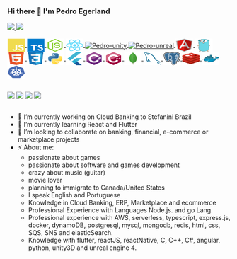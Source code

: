 ### Hi there 👋 I'm Pedro Egerland
 <div>
  <a href="https://github.com/pedroegerland">
  <img height="180em" src="https://github-readme-stats.vercel.app/api?username=pedroegerland&show_icons=true&theme=dracula&include_all_commits=true&count_private=true"/>
  <img height="180em" src="https://github-readme-stats.vercel.app/api/top-langs/?username=pedroegerland&layout=compact&langs_count=7&theme=dracula"/>
</div>
<div style="display: inline_block"><br>
  <img align="center" alt="Pedro-Js" height="30" width="40" src="https://raw.githubusercontent.com/devicons/devicon/master/icons/javascript/javascript-plain.svg">
  <img align="center" alt="Pedro-Ts" height="30" width="40" src="https://raw.githubusercontent.com/devicons/devicon/master/icons/typescript/typescript-plain.svg">
 <img align="center" alt="Pedro-nodejs" height="30" width="40" src="https://raw.githubusercontent.com/devicons/devicon/master/icons/nodejs/nodejs-plain.svg">
  <img align="center" alt="Pedro-React" height="30" width="40" src="https://raw.githubusercontent.com/devicons/devicon/master/icons/react/react-original.svg">
 <img align="center" alt="Pedro-unity" height="30" width="40" src="https://cdn.icon-icons.com/icons2/2389/PNG/512/unity_logo_icon_144772.png">
 <img align="center" alt="Pedro-unreal" height="30" width="40" src="https://upload.wikimedia.org/wikipedia/commons/2/20/UE_Logo_Black_Centered.svg">
 <img align="center" alt="Pedro-Angular" height="30" width="40" src="https://raw.githubusercontent.com/devicons/devicon/master/icons/angularjs/angularjs-original.svg">
  <img align="center" alt="Pedro-Go" height="30" width="40" src="https://raw.githubusercontent.com/devicons/devicon/master/icons/go/go-original.svg">
  <img align="center" alt="Pedro-HTML" height="30" width="40" src="https://raw.githubusercontent.com/devicons/devicon/master/icons/html5/html5-original.svg">
  <img align="center" alt="Pedro-CSS" height="30" width="40" src="https://raw.githubusercontent.com/devicons/devicon/master/icons/css3/css3-original.svg">
  <img align="center" alt="Pedro-Python" height="30" width="40" src="https://raw.githubusercontent.com/devicons/devicon/master/icons/python/python-original.svg">
  <img align="center" alt="Pedro-Csharp" height="30" width="40" src="https://raw.githubusercontent.com/devicons/devicon/master/icons/flutter/flutter-original.svg">
  <img align="center" alt="Pedro-Flutter" height="30" width="40" src="https://raw.githubusercontent.com/devicons/devicon/master/icons/csharp/csharp-original.svg">
  <img align="center" alt="Pedro-cplusplus" height="30" width="40" src="https://raw.githubusercontent.com/devicons/devicon/master/icons/cplusplus/cplusplus-original.svg">
  <img align="center" alt="Pedro-mongodb" height="30" width="40" src="https://raw.githubusercontent.com/devicons/devicon/master/icons/mongodb/mongodb-original.svg">
 <img align="center" alt="Pedro-mysql" height="30" width="40" src="https://raw.githubusercontent.com/devicons/devicon/master/icons/mysql/mysql-original.svg">
 <img align="center" alt="Pedro-postgresql" height="30" width="40" src="https://raw.githubusercontent.com/devicons/devicon/master/icons/postgresql/postgresql-original.svg">
 <img align="center" alt="Pedro-redis" height="30" width="40" src="https://raw.githubusercontent.com/devicons/devicon/master/icons/redis/redis-original.svg">
 <img align="center" alt="Pedro-docker" height="30" width="40" src="https://raw.githubusercontent.com/devicons/devicon/master/icons/docker/docker-original.svg">
 <img align="center" alt="Pedro-kubernetes" height="30" width="40" src="https://raw.githubusercontent.com/devicons/devicon/master/icons/kubernetes/kubernetes-plain.svg">
</div>
  
  ##
 
<div> 
  <a href="hhttps://www.instagram.com/pedroegerland/" target="_blank"><img src="https://img.shields.io/badge/-Instagram-%23E4405F?style=for-the-badge&logo=instagram&logoColor=white" target="_blank"></a>
  <a href = "mailto:pedro.egerland94@gmail.com"><img src="https://img.shields.io/badge/-Gmail-%23333?style=for-the-badge&logo=gmail&logoColor=white" target="_blank"></a>
  <a href="https://www.linkedin.com/in/pedro-egerland-0780877a/" target="_blank"><img src="https://img.shields.io/badge/-LinkedIn-%230077B5?style=for-the-badge&logo=linkedin&logoColor=white" target="_blank"></a>
  <a href="https://api.whatsapp.com/send?phone=+5511962496119" target="_blank"><img src="https://img.shields.io/badge/-WhatsApp-%23077B5?style=for-the-badge&logo=whatsapp&logoColor=white" target="_blank"></a>
</div>
  
 ##

- 🔭  I’m currently working on Cloud Banking to Stefanini Brazil
- 🌱  I’m currently learning React and Flutter
- 👯  I’m looking to collaborate on banking, financial, e-commerce or marketplace projects
- ⚡  About me:
  - passionate about games
  - passionate about software and games development
  - crazy about music (guitar)
  - movie lover
  - planning to immigrate to Canada/United States
  - I speak English and Portuguese
  - Knowledge in Cloud Banking, ERP, Marketplace and ecommerce
  - Professional Experience with Languages Node.js. and go Lang.
  - Professional experience with AWS, serverless, typescript, express.js, docker, dynamoDB, postgresql, mysql, mongodb, redis, html, css, SQS, SNS and elasticSearch.
  - Knowledge with flutter, reactJS, reactNative, C, C++, C#, angular, python, unity3D and unreal engine 4.
